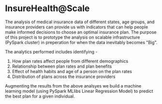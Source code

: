 # InsureHealth@Scale

The analysis of medical insurance data of different states, age groups, and insurance providers can provide us with indicators that can help people make informed decisions to choose an optimal insurance plan. The purpose of this project is to prototype the analysis on scalable infrastructure (PySpark cluster) in preperation for when the data inevitably becomes "Big". 

The analytics performed includes identifying -

1. How plan rates affect people from different demographics
2. Relationship between plan rates and plan benefits
3. Effect of health habits and age of a person on the plan rates
4. Distribution of plans across the insurance providers

Augmenting the results from the above analsyes we build a machine learning model (using PySpark MLlibs Linear Regression Model) to predict the best plan for a given individual.
